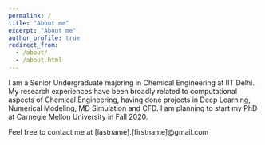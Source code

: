 ```yaml
---
permalink: /
title: "About me"
excerpt: "About me"
author_profile: true
redirect_from: 
  - /about/
  - /about.html
---
```


I am a Senior Undergraduate majoring in Chemical Engineering at IIT Delhi. My research experiences have been broadly related to computational aspects of Chemical Engineering, having done projects in Deep Learning, Numerical Modeling, MD Simulation and CFD. I am planning to start my PhD at Carnegie Mellon University in Fall 2020.

Feel free to contact me at [lastname].[firstname]@gmail.com
